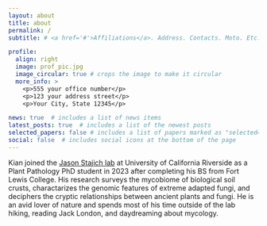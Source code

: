 ```yaml
---
layout: about
title: about
permalink: /
subtitle: # <a href='#'>Affiliations</a>. Address. Contacts. Moto. Etc.

profile:
  align: right
  image: prof_pic.jpg
  image_circular: true # crops the image to make it circular
  more_info: >
    <p>555 your office number</p>
    <p>123 your address street</p>
    <p>Your City, State 12345</p>

news: true  # includes a list of news items
latest_posts: true  # includes a list of the newest posts
selected_papers: false # includes a list of papers marked as "selected={true}"
social: false  # includes social icons at the bottom of the page
---
```

Kian joined the [Jason Stajich lab](https://lab.stajich.org/members/kian-kelly.html) at University of California Riverside as a Plant Pathology PhD student in 2023 after completing his BS from Fort Lewis College. His research surveys the mycobiome of biological soil crusts, charactarizes the genomic features of extreme adapted fungi, and deciphers the cryptic relationships between ancient plants and fungi. He is an avid lover of nature and spends most of his time outside of the lab hiking, reading Jack London, and daydreaming about mycology.
